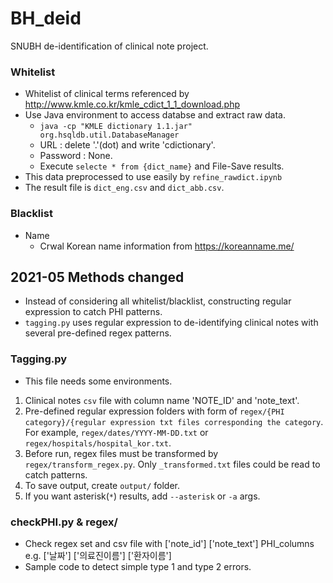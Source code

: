 # BH_deid
SNUBH de-identification of clinical note project.

### Whitelist
- Whitelist of clinical terms referenced by http://www.kmle.co.kr/kmle_cdict_1_1_download.php
- Use Java environment to access databse and extract raw data.
  - `java -cp "KMLE dictionary 1.1.jar" org.hsqldb.util.DatabaseManager`
  - URL : delete '.'(dot) and write 'cdictionary'.
  - Password : None.
  - Execute `selecte * from {dict_name}` and File-Save results.
- This data preprocessed to use easily by `refine_rawdict.ipynb`
- The result file is `dict_eng.csv` and `dict_abb.csv`.

### Blacklist
- Name
  - Crwal Korean name information from https://koreanname.me/


## 2021-05 Methods changed
- Instead of considering all whitelist/blacklist, constructing regular expression to catch PHI patterns.
- `tagging.py` uses regular expression to de-identifying clinical notes with several pre-defined regex patterns.

### Tagging.py
- This file needs some environments.
1. Clinical notes `csv` file with column name 'NOTE_ID' and 'note_text'.
2. Pre-defined regular expression folders with form of `regex/{PHI category}/{regular expression txt files corresponding the category`.
  For example, `regex/dates/YYYY-MM-DD.txt` or `regex/hospitals/hospital_kor.txt`.
3. Before run, regex files must be transformed by `regex/transform_regex.py`. Only `_transformed.txt` files could be read to catch patterns.
4. To save output, create `output/` folder.
5. If you want asterisk(`*`) results, add `--asterisk` or `-a` args. 

### checkPHI.py & regex/
- Check regex set and csv file with ['note_id'] ['note_text'] PHI_columns e.g. ['날짜'] ['의료진이름'] ['환자이름']
- Sample code to detect simple type 1 and type 2 errors.
